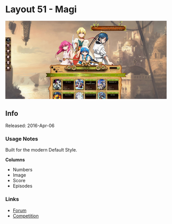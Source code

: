 # Layout 51 - Magi

![](gallery/demo.jpg)

## Info

Released: 2016-Apr-06

### Usage Notes

Built for the modern Default Style.

**Columns**

- Numbers
- Image
- Score
- Episodes

### Links

- [Forum](https://myanimelist.net/forum/?topicid=1603344)
- [Competition](https://myanimelist.net/forum/?topicid=1548291)